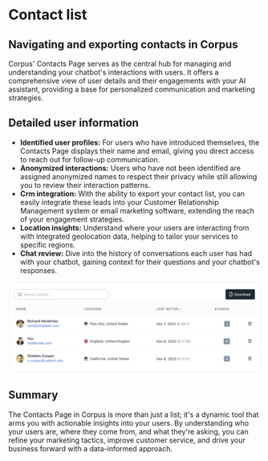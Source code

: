 # Contact list
## Navigating and exporting contacts in Corpus

Corpus' Contacts Page serves as the central hub for managing and understanding your chatbot's interactions with users. It offers a comprehensive view of user details and their engagements with your AI assistant, providing a base for personalized communication and marketing strategies.

## Detailed user information

- **Identified user profiles:** For users who have introduced themselves, the Contacts Page displays their name and email, giving you direct access to reach out for follow-up communication.
- **Anonymized interactions:** Users who have not been identified are assigned anonymized names to respect their privacy while still allowing you to review their interaction patterns.
- **Crm integration:** With the ability to export your contact list, you can easily integrate these leads into your Customer Relationship Management system or email marketing software, extending the reach of your engagement strategies.
- **Location insights:** Understand where your users are interacting from with integrated geolocation data, helping to tailor your services to specific regions.
- **Chat review:** Dive into the history of conversations each user has had with your chatbot, gaining context for their questions and your chatbot's responses.

![Corpus Chat: Contact list](../media//contacts.webp)

## Summary

The Contacts Page in Corpus is more than just a list; it's a dynamic tool that arms you with actionable insights into your users. By understanding who your users are, where they come from, and what they're asking, you can refine your marketing tactics, improve customer service, and drive your business forward with a data-informed approach.
